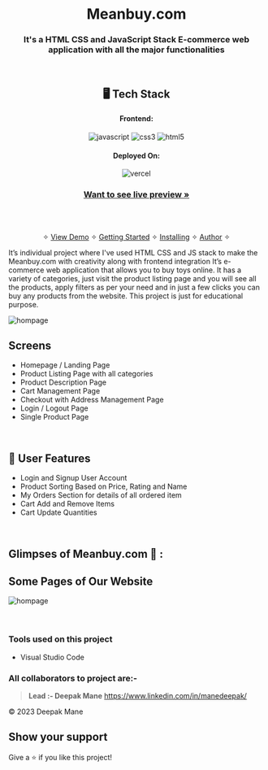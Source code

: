 
<h1 align="center">Meanbuy.com</h1>

<h3 align="center">It's a HTML CSS and JavaScript Stack E-commerce web application with all the major functionalities</h3>

<br />


<h2 align="center">🖥️ Tech Stack</h2>


<h4 align="center">Frontend:</h4>

<p align="center">
  <img src="https://img.shields.io/badge/JavaScript-323330?style=for-the-badge&logo=javascript&logoColor=F7DF1E" alt="javascript" />
  <img src="https://img.shields.io/badge/CSS3-1572B6?style=for-the-badge&logo=css3&logoColor=white" alt="css3" />
  <img src="https://img.shields.io/badge/HTML5-E34F26?style=for-the-badge&logo=html5&logoColor=white" alt="html5" />
</p>


<h4 align="center">Deployed On:</h4>

<p align="center" backgroundColor="white">
  <img  backgroundColor="white" src="https://image.pitchbook.com/hG77CP8UhJjUMH6f59hnUSo3p2V1608196200048_200x200" alt="vercel" />
</p>



<h3 align="center"><a href="https://clone-meanbuy-com.vercel.app/"><strong>Want to see live preview »</strong></a></h3>


<br />

<p align="center">
  <br />&#10023;
  <a href="#Demo">View Demo</a> &#10023;
  <a href="#Getting-Started">Getting Started</a> &#10023; 
  <a href="#Install">Installing</a> &#10023;
  <a href="#Contact">Author</a> &#10023;
</p>

It’s individual project where I've used HTML CSS and JS stack to make the Meanbuy.com with creativity along with frontend integration
It’s e-commerce web application that allows you to buy toys online. It has a variety of categories, just visit the product listing page and you will see all the products, apply filters as per your need and in just a few clicks you can buy any products from the website. This project is just for educational purpose.


<img src="https://thedpmane.github.io/static/media/meanbuy.07232491d3ba812b2d0b.png" alt='hompage'/>


<br />

## Screens 
- Homepage / Landing Page
- Product Listing Page with all categories
- Product Description Page
- Cart Management Page
- Checkout with Address Management Page
- Login / Logout Page
- Single Product Page



<br />


 
## 🚀 User Features
- Login and Signup User Account
- Product Sorting Based on Price, Rating and Name
- My Orders Section for details of all ordered item
- Cart Add and Remove Items 
- Cart Update Quantities 



<br />

## Glimpses of Meanbuy.com 🙈 :
## Some Pages of Our Website 
<img src="https://thedpmane.github.io/static/media/meanbuy.07232491d3ba812b2d0b.png" alt='hompage'/>
<br/><br/>





<br />


### Tools used on this project

- Visual Studio Code

### All collaborators to project are:-

>**Lead :- Deepak Mane** <https://www.linkedin.com/in/manedeepak/>


© 2023 Deepak Mane



## Show your support

Give a ⭐️ if you like this project!


